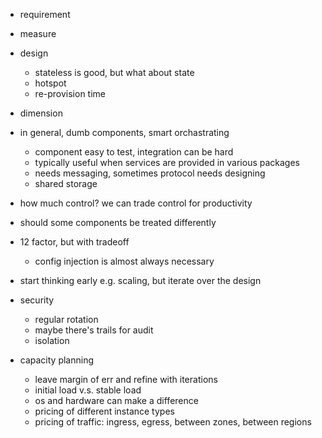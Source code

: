+ requirement
+ measure
+ design
  + stateless is good, but what about state
  + hotspot
  + re-provision time
+ dimension


+ in general, dumb components, smart orchastrating
  + component easy to test, integration can be hard
  + typically useful when services are provided in various packages
  + needs messaging, sometimes protocol needs designing
  + shared storage
+ how much control? we can trade control for productivity
+ should some components be treated differently
+ 12 factor, but with tradeoff
  + config injection is almost always necessary
+ start thinking early e.g. scaling, but iterate over the design


+ security
  + regular rotation
  + maybe there's trails for audit
  + isolation


+ capacity planning
  + leave margin of err and refine with iterations
  + initial load v.s. stable load
  + os and hardware can make a difference
  + pricing of different instance types
  + pricing of traffic: ingress, egress, between zones, between regions